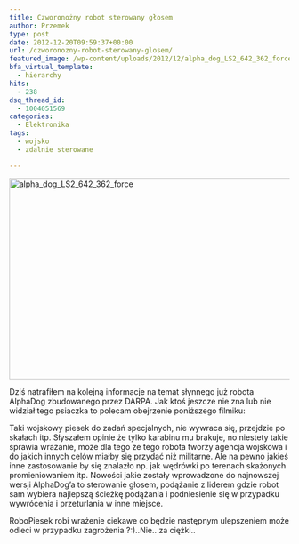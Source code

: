 ```yaml
---
title: Czworonożny robot sterowany głosem
author: Przemek
type: post
date: 2012-12-20T09:59:37+00:00
url: /czworonozny-robot-sterowany-glosem/
featured_image: /wp-content/uploads/2012/12/alpha_dog_LS2_642_362_force.jpg
bfa_virtual_template:
  - hierarchy
hits:
  - 238
dsq_thread_id:
  - 1004051569
categories:
  - Elektronika
tags:
  - wojsko
  - zdalnie sterowane

---
```

<a href="http://techfreak.pl/czworonozny-robot-sterowany-glosem/alpha_dog_ls2_642_362_force/" rel="attachment wp-att-426"><img class="aligncenter size-full wp-image-426" alt="alpha_dog_LS2_642_362_force" src="http://techfreak.pl/wp-content/uploads/2012/12/alpha_dog_LS2_642_362_force.jpg" width="642" height="362" /></a>

Dziś natrafiłem na kolejną informacje na temat słynnego już robota AlphaDog zbudowanego przez DARPA. Jak ktoś jeszcze nie zna lub nie widział tego psiaczka to polecam obejrzenie poniższego filmiku:

<!--more-->



Taki wojskowy piesek do zadań specjalnych, nie wywraca się, przejdzie po skałach itp. Słyszałem opinie że tylko karabinu mu brakuje, no niestety takie sprawia wrażanie, może dla tego że tego robota tworzy agencja wojskowa i do jakich innych celów miałby się przydać niż militarne. Ale na pewno jakieś inne zastosowanie by się znalazło np. jak wędrówki po terenach skażonych promieniowaniem itp. Nowości jakie zostały wprowadzone do najnowszej wersji AlphaDog&#8217;a to sterowanie głosem, podążanie z liderem gdzie robot sam wybiera najlepszą ścieżkę podążania i podniesienie się w przypadku wywrócenia i przeturlania w inne miejsce.



RoboPiesek robi wrażenie ciekawe co będzie następnym ulepszeniem może odleci w przypadku zagrożenia ?:)..Nie.. za ciężki..